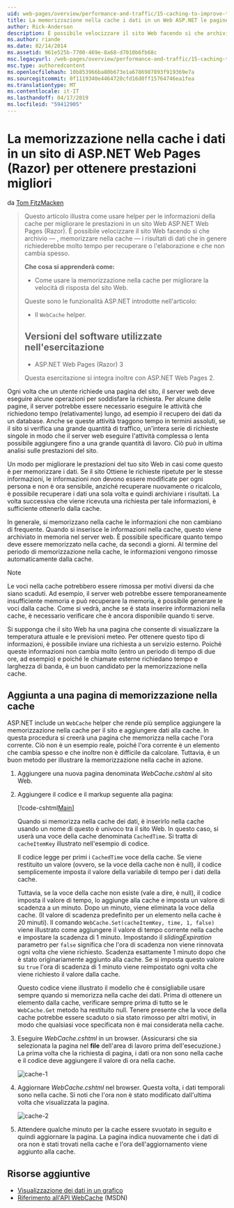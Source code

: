 ```yaml
---
uid: web-pages/overview/performance-and-traffic/15-caching-to-improve-the-performance-of-your-website
title: La memorizzazione nella cache i dati in un Web ASP.NET le pagine del sito (Razor) per ottenere prestazioni migliori | Microsoft Docs
author: Rick-Anderson
description: È possibile velocizzare il sito Web facendo sì che archiviano, vale a dire, cache - i risultati dei dati che in genere richiederebbe molto tempo per recuperare o elaborare un...
ms.author: riande
ms.date: 02/14/2014
ms.assetid: 961e525b-7700-469e-8a68-d7010b6fb68c
msc.legacyurl: /web-pages/overview/performance-and-traffic/15-caching-to-improve-the-performance-of-your-website
msc.type: authoredcontent
ms.openlocfilehash: 10b853966ba80b673e1a6786987893f919369e7a
ms.sourcegitcommit: 0f1119340e4464720cfd16d0ff15764746ea1fea
ms.translationtype: MT
ms.contentlocale: it-IT
ms.lasthandoff: 04/17/2019
ms.locfileid: "59412905"
---
```

# <a name="caching-data-in-an-aspnet-web-pages-razor-site-for-better-performance"></a>La memorizzazione nella cache i dati in un sito di ASP.NET Web Pages (Razor) per ottenere prestazioni migliori

da [Tom FitzMacken](https://github.com/tfitzmac)

> Questo articolo illustra come usare helper per le informazioni della cache per migliorare le prestazioni in un sito Web ASP.NET Web Pages (Razor). È possibile velocizzare il sito Web facendo sì che archivio &#8212; , memorizzare nella cache &#8212; i risultati di dati che in genere richiederebbe molto tempo per recuperare o l'elaborazione e che non cambia spesso.
> 
> **Che cosa si apprenderà come:** 
> 
> - Come usare la memorizzazione nella cache per migliorare la velocità di risposta del sito Web.
> 
> Queste sono le funzionalità ASP.NET introdotte nell'articolo:
> 
> - Il `WebCache` helper.
>   
> 
> ## <a name="software-versions-used-in-the-tutorial"></a>Versioni del software utilizzate nell'esercitazione
> 
> 
> - ASP.NET Web Pages (Razor) 3
>   
> 
> Questa esercitazione si integra inoltre con ASP.NET Web Pages 2.


Ogni volta che un utente richiede una pagina del sito, il server web deve eseguire alcune operazioni per soddisfare la richiesta. Per alcune delle pagine, il server potrebbe essere necessario eseguire le attività che richiedono tempo (relativamente) lungo, ad esempio il recupero dei dati da un database. Anche se queste attività traggono tempo in termini assoluti, se il sito si verifica una grande quantità di traffico, un'intera serie di richieste singole in modo che il server web eseguire l'attività complessa o lenta possibile aggiungere fino a una grande quantità di lavoro. Ciò può in ultima analisi sulle prestazioni del sito.

Un modo per migliorare le prestazioni del tuo sito Web in casi come questo è per memorizzare i dati. Se il sito Ottiene le richieste ripetute per le stesse informazioni, le informazioni non devono essere modificate per ogni persona e non è ora sensibile, anziché recuperare nuovamente o ricalcolo, è possibile recuperare i dati una sola volta e quindi archiviare i risultati. La volta successiva che viene ricevuta una richiesta per tale informazioni, è sufficiente ottenerlo dalla cache.

In generale, si memorizzano nella cache le informazioni che non cambiano di frequente. Quando si inserisce le informazioni nella cache, questo viene archiviato in memoria nel server web. È possibile specificare quanto tempo deve essere memorizzato nella cache, da secondi a giorni. Al termine del periodo di memorizzazione nella cache, le informazioni vengono rimosse automaticamente dalla cache.

> [!NOTE]
> Le voci nella cache potrebbero essere rimossa per motivi diversi da che siano scaduti. Ad esempio, il server web potrebbe essere temporaneamente insufficiente memoria e può recuperare la memoria, è possibile generare le voci dalla cache. Come si vedrà, anche se è stata inserire informazioni nella cache, è necessario verificare che è ancora disponibile quando ti serve.


Si supponga che il sito Web ha una pagina che consente di visualizzare la temperatura attuale e le previsioni meteo. Per ottenere questo tipo di informazioni, è possibile inviare una richiesta a un servizio esterno. Poiché queste informazioni non cambia molto (entro un periodo di tempo di due ore, ad esempio) e poiché le chiamate esterne richiedano tempo e larghezza di banda, è un buon candidato per la memorizzazione nella cache.

## <a name="adding-caching-to-a-page"></a>Aggiunta a una pagina di memorizzazione nella cache

ASP.NET include un `WebCache` helper che rende più semplice aggiungere la memorizzazione nella cache per il sito e aggiungere dati alla cache. In questa procedura si creerà una pagina che memorizza nella cache l'ora corrente. Ciò non è un esempio reale, poiché l'ora corrente è un elemento che cambia spesso e che inoltre non è difficile da calcolare. Tuttavia, è un buon metodo per illustrare la memorizzazione nella cache in azione.

1. Aggiungere una nuova pagina denominata *WebCache.cshtml* al sito Web.
2. Aggiungere il codice e il markup seguente alla pagina:

    [!code-cshtml[Main](15-caching-to-improve-the-performance-of-your-website/samples/sample1.cshtml)]

    Quando si memorizza nella cache dei dati, è inserirlo nella cache usando un nome di questo è univoco tra il sito Web. In questo caso, si userà una voce della cache denominata `CachedTime`. Si tratta di `cacheItemKey` illustrato nell'esempio di codice.

    Il codice legge per primi i `CachedTime` voce della cache. Se viene restituito un valore (ovvero, se la voce della cache non è null), il codice semplicemente imposta il valore della variabile di tempo per i dati della cache.

    Tuttavia, se la voce della cache non esiste (vale a dire, è null), il codice imposta il valore di tempo, lo aggiunge alla cache e imposta un valore di scadenza a un minuto. Dopo un minuto, viene eliminata la voce della cache. (Il valore di scadenza predefinito per un elemento nella cache è 20 minuti). Il comando `WebCache.Set(cacheItemKey, time, 1, false)` viene illustrato come aggiungere il valore di tempo corrente nella cache e impostare la scadenza di 1 minuto. Impostando il *slidingExpiration* parametro per `false` significa che l'ora di scadenza non viene rinnovata ogni volta che viene richiesto. Scadenza esattamente 1 minuto dopo che è stato originariamente aggiunto alla cache. Se si imposta questo valore su `true` l'ora di scadenza di 1 minuto viene reimpostato ogni volta che viene richiesto il valore dalla cache.

    Questo codice viene illustrato il modello che è consigliabile usare sempre quando si memorizza nella cache dei dati. Prima di ottenere un elemento dalla cache, verificare sempre prima di tutto se le `WebCache.Get` metodo ha restituito null. Tenere presente che la voce della cache potrebbe essere scaduto o sia stato rimosso per altri motivi, in modo che qualsiasi voce specificata non è mai considerata nella cache.
3. Eseguire *WebCache.cshtml* in un browser. (Assicurarsi che sia selezionata la pagina nel **file** dell'area di lavoro prima dell'esecuzione.) La prima volta che la richiesta di pagina, i dati ora non sono nella cache e il codice deve aggiungere il valore di ora nella cache.

    ![cache-1](15-caching-to-improve-the-performance-of-your-website/_static/image1.jpg)
4. Aggiornare *WebCache.cshtml* nel browser. Questa volta, i dati temporali sono nella cache. Si noti che l'ora non è stato modificato dall'ultima volta che visualizzata la pagina.

    ![cache-2](15-caching-to-improve-the-performance-of-your-website/_static/image2.jpg)
5. Attendere qualche minuto per la cache essere svuotato in seguito e quindi aggiornare la pagina. La pagina indica nuovamente che i dati di ora non è stati trovati nella cache e l'ora dell'aggiornamento viene aggiunto alla cache.

<a id="Additional_Resources"></a>
## <a name="additional-resources"></a>Risorse aggiuntive


- [Visualizzazione dei dati in un grafico](https://go.microsoft.com/fwlink/?LinkId=202895)
- [Riferimento all'API WebCache](https://msdn.microsoft.com/library/system.web.helpers.webcache(v=vs.99).aspx) (MSDN)
